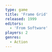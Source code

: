 ```yaml
---
type: game
title: 'Frame Grid'
released: 1999
editors: 
  - 'From Software'
players: 2
genres:
  - Action
---
```

